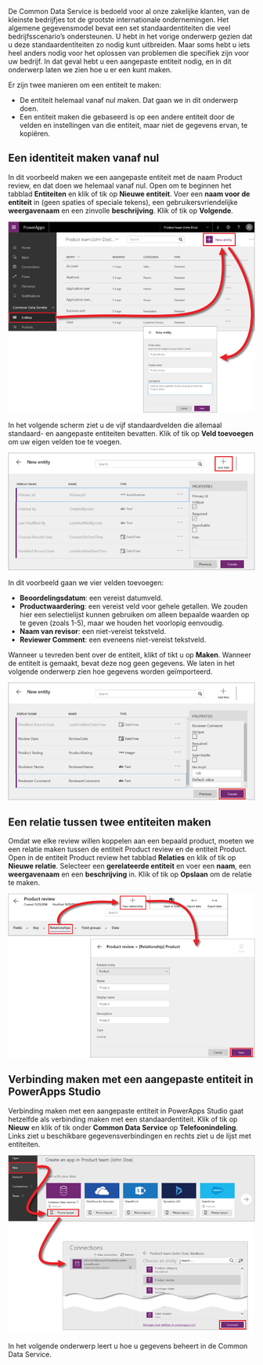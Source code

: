 De Common Data Service is bedoeld voor al onze zakelijke klanten, van de kleinste bedrijfjes tot de grootste internationale ondernemingen. Het algemene gegevensmodel bevat een set standaardentiteiten die veel bedrijfsscenario’s ondersteunen. U hebt in het vorige onderwerp gezien dat u deze standaardentiteiten zo nodig kunt uitbreiden. Maar soms hebt u iets heel anders nodig voor het oplossen van problemen die specifiek zijn voor uw bedrijf. In dat geval hebt u een aangepaste entiteit nodig, en in dit onderwerp laten we zien hoe u er een kunt maken.

Er zijn twee manieren om een entiteit te maken:

* De entiteit helemaal vanaf nul maken. Dat gaan we in dit onderwerp doen.
* Een entiteit maken die gebaseerd is op een andere entiteit door de velden en instellingen van die entiteit, maar niet de gegevens ervan, te kopiëren.

## <a name="creating-an-entity-from-scratch"></a>Een identiteit maken vanaf nul
In dit voorbeeld maken we een aangepaste entiteit met de naam Product review, en dat doen we helemaal vanaf nul. Open om te beginnen het tabblad **Entiteiten** en klik of tik op **Nieuwe entiteit**. Voer een **naam voor de entiteit** in (geen spaties of speciale tekens), een gebruikersvriendelijke **weergavenaam** en een zinvolle **beschrijving**. Klik of tik op **Volgende**.

![Nieuwe entiteit](./media/learning-common-data-service-custom-entities/new-entity.png)

In het volgende scherm ziet u de vijf standaardvelden die allemaal standaard- en aangepaste entiteiten bevatten. Klik of tik op **Veld toevoegen** om uw eigen velden toe te voegen.

![Velden voor standaardentiteiten](./media/learning-common-data-service-custom-entities/default-fields.png)

In dit voorbeeld gaan we vier velden toevoegen:

* **Beoordelingsdatum**: een vereist datumveld.
* **Productwaardering**: een vereist veld voor gehele getallen. We zouden hier een selectielijst kunnen gebruiken om alleen bepaalde waarden op te geven (zoals 1-5), maar we houden het voorlopig eenvoudig.
* **Naam van revisor**: een niet-vereist tekstveld.
* **Reviewer Comment**: een eveneens niet-vereist tekstveld. 

Wanneer u tevreden bent over de entiteit, klikt of tikt u op **Maken**. Wanneer de entiteit is gemaakt, bevat deze nog geen gegevens. We laten in het volgende onderwerp zien hoe gegevens worden geïmporteerd.

![Aangepaste entiteitvelden](./media/learning-common-data-service-custom-entities/custom-fields.png)

## <a name="creating-a-relationship-between-two-entities"></a>Een relatie tussen twee entiteiten maken
Omdat we elke review willen koppelen aan een bepaald product, moeten we een relatie maken tussen de entiteit Product review en de entiteit Product. Open in de entiteit Product review het tabblad **Relaties** en klik of tik op **Nieuwe relatie**. Selecteer een **gerelateerde entiteit** en voer een **naam**, een **weergavenaam** en een **beschrijving** in. Klik of tik op **Opslaan** om de relatie te maken.

![Relaties tussen entiteiten maken](./media/learning-common-data-service-custom-entities/create-entity-relationship.png)

## <a name="connecting-to-a-custom-entity-in-powerapps-studio"></a>Verbinding maken met een aangepaste entiteit in PowerApps Studio
Verbinding maken met een aangepaste entiteit in PowerApps Studio gaat hetzelfde als verbinding maken met een standaardentiteit. Klik of tik op **Nieuw** en klik of tik onder **Common Data Service** op **Telefoonindeling**. Links ziet u beschikbare gegevensverbindingen en rechts ziet u de lijst met entiteiten.

![Verbinding maken met entiteit in PowerApps Studio](./media/learning-common-data-service-custom-entities/connect-to-custom-entity.png)

In het volgende onderwerp leert u hoe u gegevens beheert in de Common Data Service.

